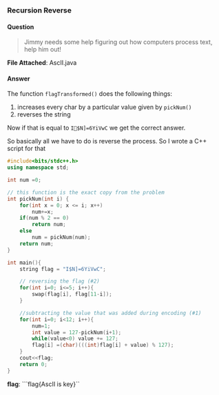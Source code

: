 ### Recursion Reverse

#### Question
>Jimmy needs some help figuring out how computers process text, help him out!

**File Attached**: AscII.java
 
#### Answer
The function ```flagTransformed()``` does the following things:
1. increases every char by a particular value given by ```pickNum()```
2. reverses the string

Now if that is equal to ```I$N]=6YiVwC``` we get the correct answer.

So basically all we have to do is reverse the process. So I wrote a C++ script for that

```cpp
#include<bits/stdc++.h>
using namespace std;

int num =0;

// this function is the exact copy from the problem
int pickNum(int i) {
    for(int x = 0; x <= i; x++)
        num+=x;
    if(num % 2 == 0)
        return num;
    else 
        num = pickNum(num);	
    return num;		
}

int main(){
    string flag = "I$N]=6YiVwC";

    // reversing the flag (#2)
    for(int i=0; i<=5; i++){
        swap(flag[i], flag[11-i]);
    }

    //subtracting the value that was added during encoding (#1)
    for(int i=0; i<12; i++){
        num=1;
        int value = 127-pickNum(i+1);
        while(value<0) value += 127;
        flag[i] =(char)(((int)flag[i] + value) % 127);	
    }
    cout<<flag;
    return 0;
}
```

**flag**: ```flag{AscII is key}``